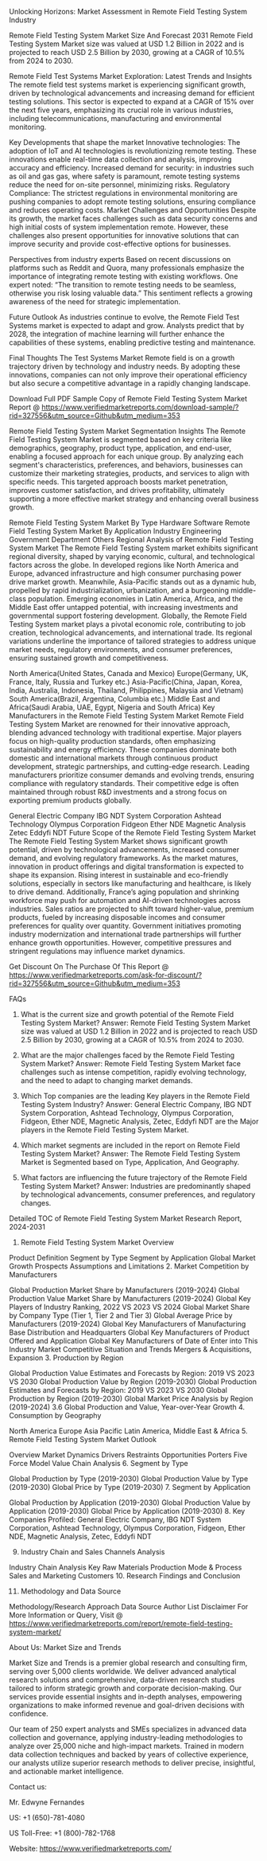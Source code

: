 Unlocking Horizons: Market Assessment in Remote Field Testing System Industry


Remote Field Testing System Market Size And Forecast 2031
Remote Field Testing System Market size was valued at USD 1.2 Billion in 2022 and is projected to reach USD 2.5 Billion by 2030, growing at a CAGR of 10.5% from 2024 to 2030.

Remote Field Test Systems Market Exploration: Latest Trends and Insights
The remote field test systems market is experiencing significant growth, driven by technological advancements and increasing demand for efficient testing solutions. This sector is expected to expand at a CAGR of 15% over the next five years, emphasizing its crucial role in various industries, including telecommunications, manufacturing and environmental monitoring.

Key Developments that shape the market
Innovative technologies: The adoption of IoT and AI technologies is revolutionizing remote testing. These innovations enable real-time data collection and analysis, improving accuracy and efficiency.
Increased demand for security: in industries such as oil and gas gas, where safety is paramount, remote testing systems reduce the need for on-site personnel, minimizing risks.
Regulatory Compliance: The strictest regulations in environmental monitoring are pushing companies to adopt remote testing solutions, ensuring compliance and reduces operating costs.
Market Challenges and Opportunities
Despite its growth, the market faces challenges such as data security concerns and high initial costs of system implementation remote. However, these challenges also present opportunities for innovative solutions that can improve security and provide cost-effective options for businesses.

Perspectives from industry experts
Based on recent discussions on platforms such as Reddit and Quora, many professionals emphasize the importance of integrating remote testing with existing workflows. One expert noted: “The transition to remote testing needs to be seamless, otherwise you risk losing valuable data.” This sentiment reflects a growing awareness of the need for strategic implementation.

Future Outlook
As industries continue to evolve, the Remote Field Test Systems market is expected to adapt and grow. Analysts predict that by 2028, the integration of machine learning will further enhance the capabilities of these systems, enabling predictive testing and maintenance.

Final Thoughts
The Test Systems Market Remote field is on a growth trajectory driven by technology and industry needs. By adopting these innovations, companies can not only improve their operational efficiency but also secure a competitive advantage in a rapidly changing landscape.

Download Full PDF Sample Copy of Remote Field Testing System Market Report @ https://www.verifiedmarketreports.com/download-sample/?rid=327556&utm_source=Github&utm_medium=353

Remote Field Testing System Market Segmentation Insights
The Remote Field Testing System Market is segmented based on key criteria like demographics, geography, product type, application, and end-user, enabling a focused approach for each unique group. By analyzing each segment's characteristics, preferences, and behaviors, businesses can customize their marketing strategies, products, and services to align with specific needs. This targeted approach boosts market penetration, improves customer satisfaction, and drives profitability, ultimately supporting a more effective market strategy and enhancing overall business growth.

Remote Field Testing System Market By Type
Hardware
Software
Remote Field Testing System Market By Application
Industry
Engineering
Government Department
Others
Regional Analysis of Remote Field Testing System Market
The Remote Field Testing System market exhibits significant regional diversity, shaped by varying economic, cultural, and technological factors across the globe. In developed regions like North America and Europe, advanced infrastructure and high consumer purchasing power drive market growth. Meanwhile, Asia-Pacific stands out as a dynamic hub, propelled by rapid industrialization, urbanization, and a burgeoning middle-class population. Emerging economies in Latin America, Africa, and the Middle East offer untapped potential, with increasing investments and governmental support fostering development. Globally, the Remote Field Testing System market plays a pivotal economic role, contributing to job creation, technological advancements, and international trade. Its regional variations underline the importance of tailored strategies to address unique market needs, regulatory environments, and consumer preferences, ensuring sustained growth and competitiveness.

North America(United States, Canada and Mexico)
Europe(Germany, UK, France, Italy, Russia and Turkey etc.)
Asia-Pacific(China, Japan, Korea, India, Australia, Indonesia, Thailand, Philippines, Malaysia and Vietnam)
South America(Brazil, Argentina, Columbia etc.)
Middle East and Africa(Saudi Arabia, UAE, Egypt, Nigeria and South Africa)
Key Manufacturers in the Remote Field Testing System Market
Remote Field Testing System Market are renowned for their innovative approach, blending advanced technology with traditional expertise. Major players focus on high-quality production standards, often emphasizing sustainability and energy efficiency. These companies dominate both domestic and international markets through continuous product development, strategic partnerships, and cutting-edge research. Leading manufacturers prioritize consumer demands and evolving trends, ensuring compliance with regulatory standards. Their competitive edge is often maintained through robust R&D investments and a strong focus on exporting premium products globally.

General Electric Company
IBG NDT System Corporation
Ashtead Technology
Olympus Corporation
Fidgeon
Ether NDE
Magnetic Analysis
Zetec
Eddyfi NDT
Future Scope of the Remote Field Testing System Market
The Remote Field Testing System Market shows significant growth potential, driven by technological advancements, increased consumer demand, and evolving regulatory frameworks. As the market matures, innovation in product offerings and digital transformation is expected to shape its expansion. Rising interest in sustainable and eco-friendly solutions, especially in sectors like manufacturing and healthcare, is likely to drive demand. Additionally, France’s aging population and shrinking workforce may push for automation and AI-driven technologies across industries. Sales ratios are projected to shift toward higher-value, premium products, fueled by increasing disposable incomes and consumer preferences for quality over quantity. Government initiatives promoting industry modernization and international trade partnerships will further enhance growth opportunities. However, competitive pressures and stringent regulations may influence market dynamics.

Get Discount On The Purchase Of This Report @ https://www.verifiedmarketreports.com/ask-for-discount/?rid=327556&utm_source=Github&utm_medium=353

FAQs
1. What is the current size and growth potential of the Remote Field Testing System Market?
Answer: Remote Field Testing System Market size was valued at USD 1.2 Billion in 2022 and is projected to reach USD 2.5 Billion by 2030, growing at a CAGR of 10.5% from 2024 to 2030.

2. What are the major challenges faced by the Remote Field Testing System Market?
Answer: Remote Field Testing System Market face challenges such as intense competition, rapidly evolving technology, and the need to adapt to changing market demands.

3. Which Top companies are the leading Key players in the Remote Field Testing System Industry?
Answer: General Electric Company, IBG NDT System Corporation, Ashtead Technology, Olympus Corporation, Fidgeon, Ether NDE, Magnetic Analysis, Zetec, Eddyfi NDT are the Major players in the Remote Field Testing System Market.

4. Which market segments are included in the report on Remote Field Testing System Market?
Answer: The Remote Field Testing System Market is Segmented based on Type, Application, And Geography.

5. What factors are influencing the future trajectory of the Remote Field Testing System Market?
Answer: Industries are predominantly shaped by technological advancements, consumer preferences, and regulatory changes.

Detailed TOC of Remote Field Testing System Market Research Report, 2024-2031
1. Remote Field Testing System Market Overview

Product Definition
Segment by Type
Segment by Application
Global Market Growth Prospects
Assumptions and Limitations
2. Market Competition by Manufacturers

Global Production Market Share by Manufacturers (2019-2024)
Global Production Value Market Share by Manufacturers (2019-2024)
Global Key Players of Industry Ranking, 2022 VS 2023 VS 2024
Global Market Share by Company Type (Tier 1, Tier 2 and Tier 3)
Global Average Price by Manufacturers (2019-2024)
Global Key Manufacturers of Manufacturing Base Distribution and Headquarters
Global Key Manufacturers of Product Offered and Application
Global Key Manufacturers of Date of Enter into This Industry
Market Competitive Situation and Trends
Mergers & Acquisitions, Expansion
3. Production by Region

Global Production Value Estimates and Forecasts by Region: 2019 VS 2023 VS 2030
Global Production Value by Region (2019-2030)
Global Production Estimates and Forecasts by Region: 2019 VS 2023 VS 2030
Global Production by Region (2019-2030)
Global Market Price Analysis by Region (2019-2024) 3.6 Global Production and Value, Year-over-Year Growth
4. Consumption by Geography

North America
Europe
Asia Pacific
Latin America, Middle East & Africa
5. Remote Field Testing System Market Outlook

Overview
Market Dynamics
Drivers
Restraints
Opportunities
Porters Five Force Model
Value Chain Analysis 
6. Segment by Type

Global Production by Type (2019-2030)
Global Production Value by Type (2019-2030)
Global Price by Type (2019-2030)
7. Segment by Application

Global Production by Application (2019-2030)
Global Production Value by Application (2019-2030)
Global Price by Application (2019-2030)
8. Key Companies Profiled: General Electric Company, IBG NDT System Corporation, Ashtead Technology, Olympus Corporation, Fidgeon, Ether NDE, Magnetic Analysis, Zetec, Eddyfi NDT

9. Industry Chain and Sales Channels Analysis

Industry Chain Analysis
Key Raw Materials
Production Mode & Process
Sales and Marketing
Customers
10. Research Findings and Conclusion

11. Methodology and Data Source

Methodology/Research Approach
Data Source
Author List
Disclaimer
For More Information or Query, Visit @ https://www.verifiedmarketreports.com/report/remote-field-testing-system-market/

About Us: Market Size and Trends

Market Size and Trends is a premier global research and consulting firm, serving over 5,000 clients worldwide. We deliver advanced analytical research solutions and comprehensive, data-driven research studies tailored to inform strategic growth and corporate decision-making. Our services provide essential insights and in-depth analyses, empowering organizations to make informed revenue and goal-driven decisions with confidence.

Our team of 250 expert analysts and SMEs specializes in advanced data collection and governance, applying industry-leading methodologies to analyze over 25,000 niche and high-impact markets. Trained in modern data collection techniques and backed by years of collective experience, our analysts utilize superior research methods to deliver precise, insightful, and actionable market intelligence.

Contact us:

Mr. Edwyne Fernandes

US: +1 (650)-781-4080

US Toll-Free: +1 (800)-782-1768

Website: https://www.verifiedmarketreports.com/

